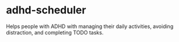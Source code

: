 # adhd-scheduler
Helps people with ADHD with managing their daily activities, avoiding distraction, and completing TODO tasks.
